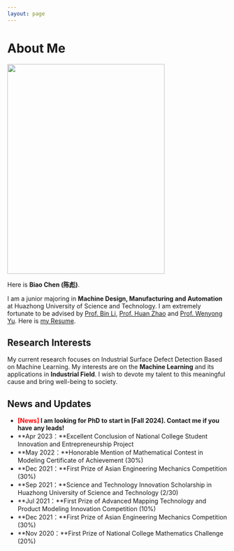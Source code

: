 ```yaml
---
layout: page
---
```


# About Me

<img src="https://caihanlin.com/BiaoChen.jpg" class="floatpic" width="360" height="480">

Here is **Biao Chen (陈彪)**.

I am a junior majoring in **Machine Design, Manufacturing and Automation** at Huazhong University of Science and Technology. I am extremely fortunate to be advised by [Prof. Bin Li](http://mse.hust.edu.cn/info/1143/1365.htm), [Prof. Huan Zhao](http://faculty.hust.edu.cn/zhaohuan/zh_CN/index.htm) and [Prof. Wenyong Yu](http://mse.hust.edu.cn/info/1145/1440.htm). Here is [my Resume](https://caihanlin.com/file/CV.pdf).

## Research Interests

My current research focuses on Industrial Surface Defect Detection Based on Machine Learning. My interests are on the **Machine Learning** and its applications in **Industrial Field**. I wish to devote my talent to this meaningful cause and bring well-being to society.

## News and Updates

- **<font color='red'>[News]</font> I am looking for PhD to start in [Fall 2024]. Contact me if you have any leads!**
- **Apr 2023：**Excellent Conclusion of National College Student Innovation and Entrepreneurship Project
- **May 2022：**Honorable Mention of Mathematical Contest in Modeling Certificate of Achievement (30%)
- **Dec 2021：**First Prize of Asian Engineering Mechanics Competition (30%)
- **Sep 2021：**Science and Technology Innovation Scholarship in Huazhong University of Science and Technology (2/30)
- **Jul 2021：**First Prize of Advanced Mapping Technology and Product Modeling Innovation Competition (10%)
- **Dec 2021：**First Prize of Asian Engineering Mechanics Competition (30%)
- **Nov 2020：**First Prize of National College Mathematics Challenge (20%)